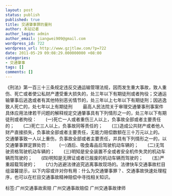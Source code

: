 ```yaml
---
layout: post
status: publish
published: true
title: 交通肇事罪的量刑
author: 本站记者
author_login: admin
author_email: jiangwei909@gmail.com
wordpress_id: 722
wordpress_url: http://www.gzjtlaw.com/?p=722
date: 2011-05-29 09:08:29.000000000 +08:00
categories:
- 交通肇事
tags: []
comments: []
---
```

《刑法》第一百三十三条规定违反交通运输管理法规，因而发生重大事故，致人重伤、死亡或者使公私财产遭受重大损失的，处三年以下有期徒刑或者拘役；交通运输肇事后逃逸或者有其他特别恶劣情节的，处三年以上七年以下有期徒刑；因逃逸致人死亡的，处七年以上有期徒刑 　　最高人民法院关于审理交通肇事刑事案件具体应用法律若干问题的解释规定交通肇事具有下列情形之一的，处三年以下有期徒刑或者拘役：　　(一)死亡一人或者重伤三人以上，负事故全部或者主要责任的；　　(二)死亡三人以上，负事故同等责任的；　　(三)造成公共财产或者他人财产直接损失，负事故全部或者主要责任，无能力赔偿数额在三十万元以上的。　　交通肇事致一人以上重伤，负事故全部或者主要责任，并具有下列情形之一的，以交通肇事罪定罪处罚：　　(一)酒后、吸食毒品后驾驶机动车辆的；　　(二)无驾驶资格驾驶机动车辆的；　　(三)明知是安全装置不全或者安全机件失灵的机动车辆而驾驶的；　　(四)明知是无牌证或者已报废的机动车辆而驾驶的；　　(五)严重超载驾驶的；　　(六)为逃避法律追究逃离事故现场的。法律快车交通事故栏目组温馨提示，以下内容或许对你有用：什么为交通肇事罪？、交通事故快速处理程序，也可以在栏目交通事故精神赔偿中寻找相关知识。标签:广州交通事故索赔 广州交通事故赔偿 广州交通事故律师
